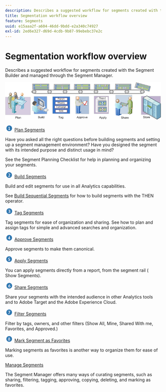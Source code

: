 ```yaml
---
description: Describes a suggested workflow for segments created with the Segment Builder and managed through the Segment Manager.
title: Segmentation workflow overview
feature: Segments
uuid: e15aaa2f-a604-46dd-9bdd-e2a340c74927
exl-id: 2ed6e327-d69d-4cdb-9b87-99ebebc37e2c
---
```

# Segmentation workflow overview

Describes a suggested workflow for segments created with the Segment Builder and managed through the Segment Manager.

<!-- 

seg_workflow.xml

 -->

![](assets/seg_workflow.png)


![](assets/step1_icon.png) [ Plan Segments](/help/components/segmentation/segmentation-workflow/seg-plan.md)

Have you asked all the right questions before building segments and setting up a segment management environment? Have you designed the segment with its intended purpose and distinct usage in mind?

See the Segment Planning Checklist for help in planning and organizing your segments.

![](assets/step2_icon.png) [Build Segments](/help/components/segmentation/segmentation-workflow/seg-build.md) 

Build and edit segments for use in all Analytics capabilities.

See [Build Sequential Segments](/help/components/segmentation/segmentation-workflow/seg-sequential-build.md) for how to build segments with the THEN operator.

![](assets/step3_icon.png) [ Tag Segments](/help/components/segmentation/segmentation-workflow/seg-tag.md)

Tag segments for ease of organization and sharing. See how to plan and assign tags for simple and advanced searches and organization.

![](assets/step4_icon.png) [ Approve Segments](/help/components/segmentation/segmentation-workflow/seg-approve.md)

Approve segments to make them canonical.

![](assets/step5_icon.png) [ Apply Segments](/help/components/segmentation/segmentation-workflow/t-seg-apply.md)

You can apply segments directly from a report, from the segment rail ( Show Segments).

![](assets/step6_icon.png) [ Share Segments](/help/components/segmentation/segmentation-workflow/t-seg-share.md)

Share your segments with the intended audience in other Analytics tools and to Adobe Target and the Adobe Experience Cloud.

![](assets/step7_icon.png) [ Filter Segments](/help/components/segmentation/segmentation-workflow/t-seg-filter.md)

Filter by tags, owners, and other filters (Show All, Mine, Shared With me, Favorites, and Approved.)

![](assets/step8_icon.png) [ Mark Segment as Favorites](/help/components/segmentation/segmentation-workflow/t-seg-favorite.md)

Marking segments as favorites is another way to organize them for ease of use.

[Manage Segments](/help/components/segmentation/segmentation-workflow/seg-manage.md)

The Segment Manager offers many ways of curating segments, such as sharing, filtering, tagging, approving, copying, deleting, and marking as favorites.
